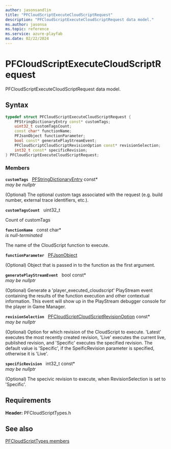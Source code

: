 ```yaml
---
author: jasonsandlin
title: "PFCloudScriptExecuteCloudScriptRequest"
description: "PFCloudScriptExecuteCloudScriptRequest data model."
ms.author: jasonsa
ms.topic: reference
ms.service: azure-playfab
ms.date: 02/22/2024
---
```


# PFCloudScriptExecuteCloudScriptRequest  

PFCloudScriptExecuteCloudScriptRequest data model.  

## Syntax  
  
```cpp
typedef struct PFCloudScriptExecuteCloudScriptRequest {  
    PFStringDictionaryEntry const* customTags;  
    uint32_t customTagsCount;  
    const char* functionName;  
    PFJsonObject functionParameter;  
    bool const* generatePlayStreamEvent;  
    PFCloudScriptCloudScriptRevisionOption const* revisionSelection;  
    int32_t const* specificRevision;  
} PFCloudScriptExecuteCloudScriptRequest;  
```
  
### Members  
  
**`customTags`** &nbsp; [PFStringDictionaryEntry](../../pftypes/structs/pfstringdictionaryentry.md) const*  
*may be nullptr*  
  
(Optional) The optional custom tags associated with the request (e.g. build number, external trace identifiers, etc.).
  
**`customTagsCount`** &nbsp; uint32_t  
  
Count of customTags
  
**`functionName`** &nbsp; const char*  
*is null-terminated*  
  
The name of the CloudScript function to execute.
  
**`functionParameter`** &nbsp; [PFJsonObject](../../pftypes/structs/pfjsonobject.md)  
  
(Optional) Object that is passed in to the function as the first argument.
  
**`generatePlayStreamEvent`** &nbsp; bool const*  
*may be nullptr*  
  
(Optional) Generate a 'player_executed_cloudscript' PlayStream event containing the results of the function execution and other contextual information. This event will show up in the PlayStream debugger console for the player in Game Manager.
  
**`revisionSelection`** &nbsp; [PFCloudScriptCloudScriptRevisionOption](../enums/pfcloudscriptcloudscriptrevisionoption.md) const*  
*may be nullptr*  
  
(Optional) Option for which revision of the CloudScript to execute. 'Latest' executes the most recently created revision, 'Live' executes the current live, published revision, and 'Specific' executes the specified revision. The default value is 'Specific', if the SpeificRevision parameter is specified, otherwise it is 'Live'.
  
**`specificRevision`** &nbsp; int32_t const*  
*may be nullptr*  
  
(Optional) The specivic revision to execute, when RevisionSelection is set to 'Specific'.
  
  
## Requirements  
  
**Header:** PFCloudScriptTypes.h
  
## See also  
[PFCloudScriptTypes members](../pfcloudscripttypes_members.md)  

  
  
